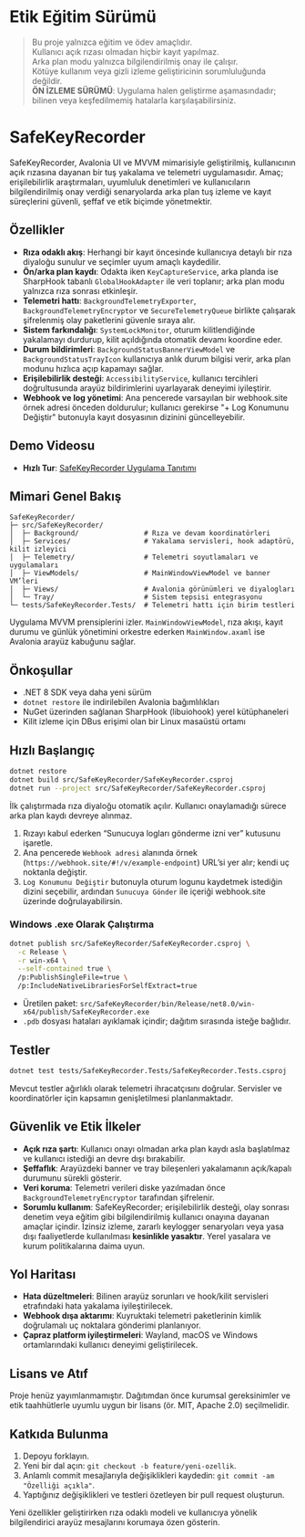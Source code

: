 # Etik Eğitim Sürümü

> Bu proje yalnızca eğitim ve ödev amaçlıdır.  
> Kullanıcı açık rızası olmadan hiçbir kayıt yapılmaz.  
> Arka plan modu yalnızca bilgilendirilmiş onay ile çalışır.  
> Kötüye kullanım veya gizli izleme geliştiricinin sorumluluğunda değildir.  
> **ÖN İZLEME SÜRÜMÜ**: Uygulama halen geliştirme aşamasındadır; bilinen veya keşfedilmemiş hatalarla karşılaşabilirsiniz.

# SafeKeyRecorder

SafeKeyRecorder, Avalonia UI ve MVVM mimarisiyle geliştirilmiş, kullanıcının açık rızasına dayanan bir tuş yakalama ve telemetri uygulamasıdır. Amaç; erişilebilirlik araştırmaları, uyumluluk denetimleri ve kullanıcıların bilgilendirilmiş onay verdiği senaryolarda arka plan tuş izleme ve kayıt süreçlerini güvenli, şeffaf ve etik biçimde yönetmektir.

## Özellikler

- **Rıza odaklı akış**: Herhangi bir kayıt öncesinde kullanıcıya detaylı bir rıza diyaloğu sunulur ve seçimler uyum amaçlı kaydedilir.
- **Ön/arka plan kaydı**: Odakta iken `KeyCaptureService`, arka planda ise SharpHook tabanlı `GlobalHookAdapter` ile veri toplanır; arka plan modu yalnızca rıza sonrası etkinleşir.
- **Telemetri hattı**: `BackgroundTelemetryExporter`, `BackgroundTelemetryEncryptor` ve `SecureTelemetryQueue` birlikte çalışarak şifrelenmiş olay paketlerini güvenle sıraya alır.
- **Sistem farkındalığı**: `SystemLockMonitor`, oturum kilitlendiğinde yakalamayı durdurup, kilit açıldığında otomatik devamı koordine eder.
- **Durum bildirimleri**: `BackgroundStatusBannerViewModel` ve `BackgroundStatusTrayIcon` kullanıcıya anlık durum bilgisi verir, arka plan modunu hızlıca açıp kapamayı sağlar.
- **Erişilebilirlik desteği**: `AccessibilityService`, kullanıcı tercihleri doğrultusunda arayüz bildirimlerini uyarlayarak deneyimi iyileştirir.
- **Webhook ve log yönetimi**: Ana pencerede varsayılan bir webhook.site örnek adresi önceden doldurulur; kullanıcı gerekirse "+ Log Konumunu Değiştir" butonuyla kayıt dosyasının dizinini güncelleyebilir.

## Demo Videosu

- **Hızlı Tur**: [SafeKeyRecorder Uygulama Tanıtımı](https://youtu.be/wFUXShrq_MQ)

## Mimari Genel Bakış

```
SafeKeyRecorder/
├─ src/SafeKeyRecorder/
│  ├─ Background/                # Rıza ve devam koordinatörleri
│  ├─ Services/                  # Yakalama servisleri, hook adaptörü, kilit izleyici
│  ├─ Telemetry/                 # Telemetri soyutlamaları ve uygulamaları
│  ├─ ViewModels/                # MainWindowViewModel ve banner VM’leri
│  ├─ Views/                     # Avalonia görünümleri ve diyalogları
│  └─ Tray/                      # Sistem tepsisi entegrasyonu
└─ tests/SafeKeyRecorder.Tests/  # Telemetri hattı için birim testleri
```

Uygulama MVVM prensiplerini izler. `MainWindowViewModel`, rıza akışı, kayıt durumu ve günlük yönetimini orkestre ederken `MainWindow.axaml` ise Avalonia arayüz kabuğunu sağlar.

## Önkoşullar

- .NET 8 SDK veya daha yeni sürüm
- `dotnet restore` ile indirilebilen Avalonia bağımlılıkları
- NuGet üzerinden sağlanan SharpHook (libuiohook) yerel kütüphaneleri
- Kilit izleme için DBus erişimi olan bir Linux masaüstü ortamı

## Hızlı Başlangıç

```bash
dotnet restore
dotnet build src/SafeKeyRecorder/SafeKeyRecorder.csproj
dotnet run --project src/SafeKeyRecorder/SafeKeyRecorder.csproj
```

İlk çalıştırmada rıza diyaloğu otomatik açılır. Kullanıcı onaylamadığı sürece arka plan kaydı devreye alınmaz.

1. Rızayı kabul ederken “Sunucuya logları gönderme izni ver” kutusunu işaretle.
2. Ana pencerede `Webhook adresi` alanında örnek (`https://webhook.site/#!/v/example-endpoint`) URL’si yer alır; kendi uç noktanla değiştir.
3. `Log Konumunu Değiştir` butonuyla oturum logunu kaydetmek istediğin dizini seçebilir, ardından `Sunucuya Gönder` ile içeriği webhook.site üzerinde doğrulayabilirsin.

### Windows .exe Olarak Çalıştırma

```bash
dotnet publish src/SafeKeyRecorder/SafeKeyRecorder.csproj \
  -c Release \
  -r win-x64 \
  --self-contained true \
  /p:PublishSingleFile=true \
  /p:IncludeNativeLibrariesForSelfExtract=true
```

- Üretilen paket: `src/SafeKeyRecorder/bin/Release/net8.0/win-x64/publish/SafeKeyRecorder.exe`
- `.pdb` dosyası hataları ayıklamak içindir; dağıtım sırasında isteğe bağlıdır.

## Testler

```bash
dotnet test tests/SafeKeyRecorder.Tests/SafeKeyRecorder.Tests.csproj
```

Mevcut testler ağırlıklı olarak telemetri ihracatçısını doğrular. Servisler ve koordinatörler için kapsamın genişletilmesi planlanmaktadır.

## Güvenlik ve Etik İlkeler

- **Açık rıza şartı**: Kullanıcı onayı olmadan arka plan kaydı asla başlatılmaz ve kullanıcı istediği an devre dışı bırakabilir.
- **Şeffaflık**: Arayüzdeki banner ve tray bileşenleri yakalamanın açık/kapalı durumunu sürekli gösterir.
- **Veri koruma**: Telemetri verileri diske yazılmadan önce `BackgroundTelemetryEncryptor` tarafından şifrelenir.
- **Sorumlu kullanım**: SafeKeyRecorder; erişilebilirlik desteği, olay sonrası denetim veya eğitim gibi bilgilendirilmiş kullanıcı onayına dayanan amaçlar içindir. İzinsiz izleme, zararlı keylogger senaryoları veya yasa dışı faaliyetlerde kullanılması **kesinlikle yasaktır**. Yerel yasalara ve kurum politikalarına daima uyun.

## Yol Haritası

- **Hata düzeltmeleri**: Bilinen arayüz sorunları ve hook/kilit servisleri etrafındaki hata yakalama iyileştirilecek.
- **Webhook dışa aktarımı**: Kuyruktaki telemetri paketlerinin kimlik doğrulamalı uç noktalara gönderimi planlanıyor.
- **Çapraz platform iyileştirmeleri**: Wayland, macOS ve Windows ortamlarındaki kullanıcı deneyimi geliştirilecek.

## Lisans ve Atıf

Proje henüz yayımlanmamıştır. Dağıtımdan önce kurumsal gereksinimler ve etik taahhütlerle uyumlu uygun bir lisans (ör. MIT, Apache 2.0) seçilmelidir.

## Katkıda Bulunma

1. Depoyu forklayın.
2. Yeni bir dal açın: `git checkout -b feature/yeni-ozellik`.
3. Anlamlı commit mesajlarıyla değişiklikleri kaydedin: `git commit -am "Özelliği açıkla"`.
4. Yaptığınız değişiklikleri ve testleri özetleyen bir pull request oluşturun.

Yeni özellikler geliştirirken rıza odaklı modeli ve kullanıcıya yönelik bilgilendirici arayüz mesajlarını korumaya özen gösterin.
